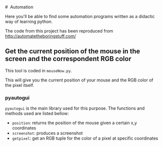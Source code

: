 #  Automation

Here you'll be able to find some automation programs written as a didactic way of learning python.

The code from this project has been reproduced from http://automatetheboringstuff.com/

## Get the current position of the mouse in the screen and the correspondent RGB color

This tool is coded in `mouseNow.py`.

This will give you the current position of your mouse and the RGB color of the pixel itself.

### pyautogui

`pyautogui` is the main library used for this purpose. The functions and methods used are listed bellow:

* `position`: returns the position of the mouse given a certain x,y coordinates
* `screenshot`: produces a screenshot
* `getpixel`: get an RGB tuple for the color of a pixel at specific coordinates
